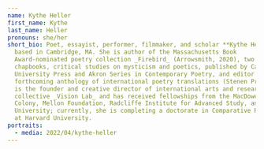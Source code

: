 ```yaml
---
name: Kythe Heller
first_name: Kythe
last_name: Heller
pronouns: she/her
short_bio: Poet, essayist, performer, filmmaker, and scholar **Kythe Heller** is
  based in Cambridge, MA. She is author of the Massachusetts Book
  Award-nominated poetry collection _Firebird_ (Arrowsmith, 2020), two
  chapbooks, critical studies on mysticism and poetics, published by Cambridge
  University Press and Akron Series in Contemporary Poetry, and editor of a
  forthcoming anthology of international poetry translations (Stenen Press). She
  is the founder and creative director of international arts and research
  collective _Vision Lab_ and has received fellowships from the MacDowell
  Colony, Mellon Foundation, Radcliffe Institute for Advanced Study, and Harvard
  University; currently, she is completing a doctorate in Comparative Religion
  at Harvard University.
portraits:
  - media: 2022/04/kythe-heller
---
```

